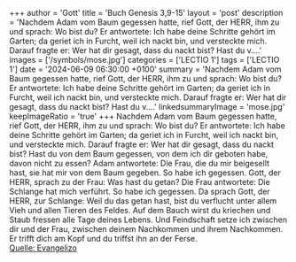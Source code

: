 +++
author = 'Gott'
title = 'Buch Genesis 3,9-15'
layout = 'post'
description = 'Nachdem Adam vom Baum gegessen hatte, rief Gott, der HERR, ihm zu und sprach: Wo bist du? Er antwortete: Ich habe deine Schritte gehört im Garten; da geriet ich in Furcht, weil ich nackt bin, und versteckte mich. Darauf fragte er: Wer hat dir gesagt, dass du nackt bist? Hast du v....'
images = ['/symbols/mose.jpg']
categories = ['LECTIO 1']
tags = ['LECTIO 1']
date = '2024-06-09 06:30:00 +0100'
summary = 'Nachdem Adam vom Baum gegessen hatte, rief Gott, der HERR, ihm zu und sprach: Wo bist du? Er antwortete: Ich habe deine Schritte gehört im Garten; da geriet ich in Furcht, weil ich nackt bin, und versteckte mich. Darauf fragte er: Wer hat dir gesagt, dass du nackt bist? Hast du v....'
linkedsummaryImage = 'mose.jpg'
keepImageRatio = 'true'
+++
Nachdem Adam vom Baum gegessen hatte, rief Gott, der HERR, ihm zu und sprach: Wo bist du?
Er antwortete: Ich habe deine Schritte gehört im Garten; da geriet ich in Furcht, weil ich nackt bin, und versteckte mich.
Darauf fragte er: Wer hat dir gesagt, dass du nackt bist? Hast du von dem Baum gegessen, von dem ich dir geboten habe, davon nicht zu essen?
Adam antwortete: Die Frau, die du mir beigesellt hast, sie hat mir von dem Baum gegeben.<!--more--> So habe ich gegessen.
Gott, der HERR, sprach zu der Frau: Was hast du getan? Die Frau antwortete: Die Schlange hat mich verführt. So habe ich gegessen.
Da sprach Gott, der HERR, zur Schlange: Weil du das getan hast, bist du verflucht unter allem Vieh und allen Tieren des Feldes. Auf dem Bauch wirst du kriechen und Staub fressen alle Tage deines Lebens.
Und Feindschaft setze ich zwischen dir und der Frau, zwischen deinem Nachkommen und ihrem Nachkommen. Er trifft dich am Kopf und du triffst ihn an der Ferse.<br> [Quelle: Evangelizo](https://evangeliumtagfuertag.org/DE/gospel)